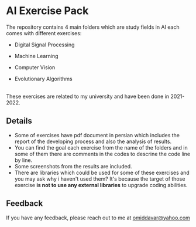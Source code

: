 
# AI Exercise Pack
The repository contains 4 main folders which are study fields in AI each comes with different exercises:
- Digital Signal Processing

- Machine Learning

- Computer Vision

- Evolutionary Algorithms
<br/>
These exercises are related to my university and have been done in 2021-2022.

## Details
- Some of exercises have pdf document in persian which includes the report of the developing process and also the analysis of results.
- You can find the goal each exercise from the name of the folders and in some of them there are comments in the codes to descrine the code line by line.
- Some screenshots from the results are included.
- There are libraries which could be used for some of these exercises and you may ask why i haven't used them? It's because the target of those exercise **is not to use any external libraries** to upgrade coding abilities.







## Feedback

If you have any feedback, please reach out to me at omiddavar@yahoo.com

